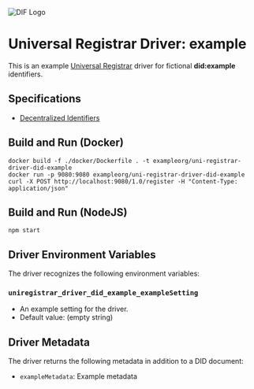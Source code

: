 ![DIF Logo](https://raw.githubusercontent.com/decentralized-identity/universal-registrar/master/docs/logo-dif.png)

# Universal Registrar Driver: example

This is an example [Universal Registrar](https://github.com/decentralized-identity/universal-registrar/) driver for fictional **did:example** identifiers.

## Specifications

* [Decentralized Identifiers](https://w3c.github.io/did-core/)

## Build and Run (Docker)

```
docker build -f ./docker/Dockerfile . -t exampleorg/uni-registrar-driver-did-example
docker run -p 9080:9080 exampleorg/uni-registrar-driver-did-example
curl -X POST http://localhost:9080/1.0/register -H "Content-Type: application/json"
```

## Build and Run (NodeJS)

```
npm start
```

## Driver Environment Variables

The driver recognizes the following environment variables:

### `uniregistrar_driver_did_example_exampleSetting`

 * An example setting for the driver.
 * Default value: (empty string)

## Driver Metadata

The driver returns the following metadata in addition to a DID document:

* `exampleMetadata`: Example metadata
